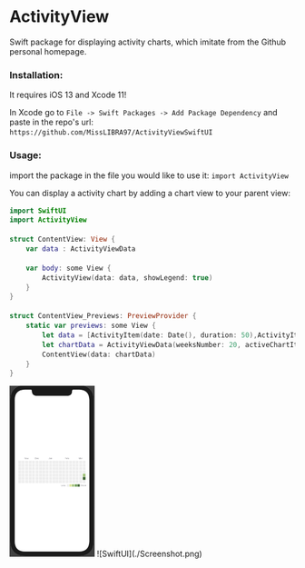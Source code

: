 # ActivityView

Swift package for displaying activity charts, which imitate from the Github personal homepage.

### Installation:

It requires iOS 13 and Xcode 11!

In Xcode go to `File -> Swift Packages -> Add Package Dependency` and paste in the repo's url: `https://github.com/MissLIBRA97/ActivityViewSwiftUI`

### Usage:

import the package in the file you would like to use it: `import ActivityView`

You can display a activity chart by adding a chart view to your parent view:

``` swift
import SwiftUI
import ActivityView

struct ContentView: View {
    var data : ActivityViewData
    
    var body: some View {
        ActivityView(data: data, showLegend: true)
    }
}

struct ContentView_Previews: PreviewProvider {
    static var previews: some View {
        let data = [ActivityItem(date: Date(), duration: 50),ActivityItem(date: Date().addingTimeInterval(TimeInterval(-86400)), duration: 30)]
        let chartData = ActivityViewData(weeksNumber: 20, activeChartItems: data)
        ContentView(data: chartData)
    }
}
```

<img src="./Screenshot.png" width="150"  alt="图片描述文字"/>
![SwiftUI](./Screenshot.png)
